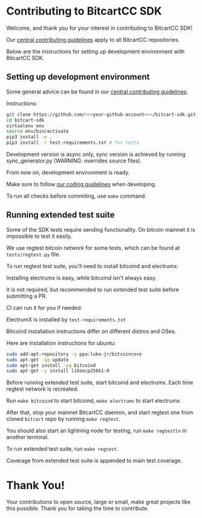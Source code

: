 # Contributing to BitcartCC SDK

Welcome, and thank you for your interest in contributing to BitcartCC SDK!

Our [central contributing guidelines](https://github.com/bitcartcc/bitcart/blob/master/CONTRIBUTING.md) apply to all BitcartCC repositories.

Below are the instructions for setting up development environment with BitcartCC SDK.

## Setting up development environment

Some general advice can be found in our [central contributing guidelines](https://github.com/bitcartcc/bitcart/blob/master/CONTRIBUTING.md#setting-up-development-environment).

Instructions:

```bash
git clone https://github.com/<<<your-github-account>>>/bitcart-sdk.git
cd bitcart-sdk
virtualenv env
source env/bin/activate
pip3 install -e .
pip3 install -r test-requirements.txt # for tests
```

Development version is async only, sync version is achieved by running sync_generator.py (WARNING: overrides source files).

From now on, development environment is ready.

Make sure to follow [our coding guidelines](https://github.com/bitcartcc/bitcart/blob/master/CODING_STANDARDS.md) when developing.

To run all checks before commiting, use `make` command.

## Running extended test suite

Some of the SDK tests require sending functionality. On bitcoin mainnet it is impossible to test it easily.

We use regtest bitcoin network for some tests, which can be found at `tests/regtest.py` file.

To run regtest test suite, you'll need to install bitcoind and electrumx.

Installing electrumx is easy, while bitcoind isn't always easy.

It is not required, but recommended to run extended test suite before submitting a PR.

CI can run it for you if needed.

ElectrumX is installed by `test-requirements.txt`

Bitcoind installation instructions differ on different distros and OSes.

Here are installation instructions for ubuntu:

```bash
sudo add-apt-repository -y ppa:luke-jr/bitcoincore
sudo apt-get -qq update
sudo apt-get install -yq bitcoind
sudo apt-get -y install libsecp256k1-0
```

Before running extended test suite, start bitcoind and electrumx. Each time regtest network is recreated.

Run `make bitcoind` to start bitcoind, `make electrumx` to start electrumx.

After that, stop your mainnet BitcartCC daemon, and start regtest one from cloned `bitcart` repo by running `make regtest`.

You should also start an lightning node for testing, run `make regtestln` in another terminal.

To run extended test suite, run `make regtest`.

Coverage from extended test suite is appended to main test coverage.

# Thank You!

Your contributions to open source, large or small, make great projects like this possible. Thank you for taking the time to contribute.
